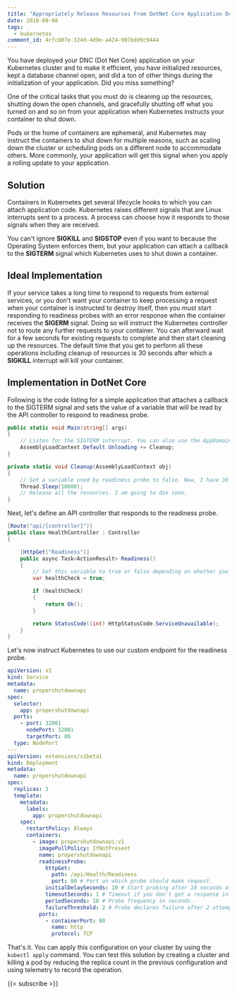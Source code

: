 ```yaml
---
title: "Appropriately Release Resources From DotNet Core Application Deployed in Kubernetes Cluster"
date: 2018-09-08
tags:
  - kubernetes
comment_id: 4cfc807e-324d-4d9e-a424-997bdd9c9444
---
```


You have deployed your DNC (Dot Net Core) application on your Kubernetes cluster and to make it efficient, you have initialized resources, kept a database channel open, and did a ton of other things during the initialization of your application. Did you miss something?

One of the critical tasks that you must do is cleaning up the resources, shutting down the open channels, and gracefully shutting off what you turned on and so on from your application when Kubernetes instructs your container to shut down.

Pods or the home of containers are ephemeral, and Kubernetes may instruct the containers to shut down for multiple reasons, such as scaling down the cluster or scheduling pods on a different node to accommodate others. More commonly, your application will get this signal when you apply a rolling update to your application.

## Solution

Containers in Kubernetes get several lifecycle hooks to which you can attach application code. Kubernetes raises different signals that are Linux interrupts sent to a process. A process can choose how it responds to those signals when they are received.

You can't ignore **SIGKILL** and **SIGSTOP** even if you want to because the Operating System enforces them, but your application can attach a callback to the **SIGTERM** signal which Kubernetes uses to shut down a container.

## Ideal Implementation

If your service takes a long time to respond to requests from external services, or you don't want your container to keep processing a request when your container is instructed to destroy itself, then you must start responding to readiness probes with an error response when the container receives the **SIGERM** signal. Doing so will instruct the Kubernetes controller not to route any further requests to your container. You can afterward wait for a few seconds for existing requests to complete and then start cleaning up the resources. The default time that you get to perform all these operations including cleanup of resources is 30 seconds after which a **SIGKILL** interrupt will kill your container.

## Implementation in DotNet Core

Following is the code listing for a simple application that attaches a callback to the SIGTERM signal and sets the value of a variable that will be read by the API controller to respond to readiness probe.

```cs
public static void Main(string[] args)
{
    // Listen for the SIGTERM interrupt. You can also use the AppDomain.CurrentDomain.ProcessExit event.
    AssemblyLoadContext.Default.Unloading += Cleanup;
}

private static void Cleanup(AssemblyLoadContext obj)
{
    // Set a variable used by readiness probe to false. Now, I have 30 seconds to live.
    Thread.Sleep(10000);
    // Release all the resources. I am going to die soon.
}
```

Next, let's define an API controller that responds to the readiness probe.

```cs
[Route("api/[controller]")]
public class HealthController : Controller
{

    [HttpGet("Readiness")]
    public async Task<ActionResult> Readiness()
    {
        // Set this variable to true or false depending on whether you want to receive more requests.
        var healthCheck = true;

        if (healthCheck)
        {
            return Ok();
        }

        return StatusCode((int) HttpStatusCode.ServiceUnavailable);
    }
}
```

Let's now instruct Kubernetes to use our custom endpoint for the readiness probe.

```yaml
apiVersion: v1
kind: Service
metadata:
  name: propershutdownapi
spec:
  selector:
    app: propershutdownapi
  ports:
    - port: 32001
      nodePort: 32001
      targetPort: 80
  type: NodePort
---
apiVersion: extensions/v1beta1
kind: Deployment
metadata:
  name: propershutdownapi
spec:
  replicas: 3
  template:
    metadata:
      labels:
        app: propershutdownapi
    spec:
      restartPolicy: Always
      containers:
        - image: propershutdownapi:v1
          imagePullPolicy: IfNotPresent
          name: propershutdownapi
          readinessProbe:
            httpGet:
              path: /api/Health/Readiness
              port: 80 # Port on which probe should make request.
            initialDelaySeconds: 10 # Start probing after 10 seconds of container creation.
            timeoutSeconds: 1 # Timeout if you don't get a response in 1 second.
            periodSeconds: 10 # Probe frequency in seconds.
            failureThreshold: 2 # Probe declares failure after 2 attempts.
          ports:
            - containerPort: 80
              name: http
              protocol: TCP
```

That's it. You can apply this configuration on your cluster by using the `kubectl apply` command. You can test this solution by creating a cluster and killing a pod by reducing the replica count in the previous configuration and using telemetry to record the operation.

{{< subscribe >}}

